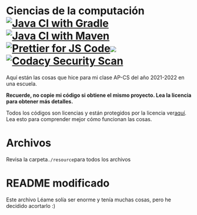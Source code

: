 # Ciencias de la computación[![Java CI with Gradle](https://github.com/meng-jack/apcs/actions/workflows/gradle.yml/badge.svg?branch=dax-program)](https://github.com/meng-jack/apcs/actions/workflows/gradle.yml)[![Java CI with Maven](https://github.com/meng-jack/apcs/actions/workflows/maven.yml/badge.svg?branch=dax-program)](https://github.com/meng-jack/apcs/actions/workflows/maven.yml)[![Prettier for JS Code](https://github.com/meng-jack/apcs/actions/workflows/prettify.yml/badge.svg?branch=dax-program)](https://github.com/meng-jack/apcs/actions/workflows/prettify.yml)![](https://img.shields.io/github/repo-size/exoad/apcs)[![Codacy Security Scan](https://github.com/exoad/apcs/actions/workflows/codacy-analysis.yml/badge.svg)](https://github.com/exoad/apcs/actions/workflows/codacy-analysis.yml)

Aquí están las cosas que hice para mi clase AP-CS del año 2021-2022 en una escuela.

**Recuerde, no copie mi código si obtiene el mismo proyecto. Lea la licencia para obtener más detalles.**

Todos los códigos son licencias y están protegidos por la licencia ver[aquí](./LICENSE.md). Lea esto para comprender mejor cómo funcionan las cosas.

# Archivos

Revisa la carpeta`./resource`para todos los archivos

# README modificado

Este archivo Léame solía ser enorme y tenía muchas cosas, pero he decidido acortarlo :)
